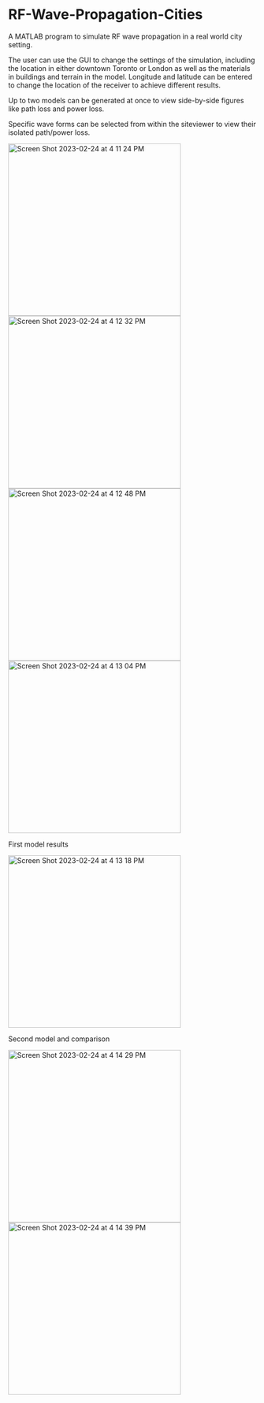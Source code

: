 # RF-Wave-Propagation-Cities
A MATLAB program to simulate RF wave propagation in a real world city setting.

The user can use the GUI to change the settings of the simulation, including the location in either downtown Toronto or London as well as the materials
in buildings and terrain in the model.  Longitude and latitude can be entered to change the location of the receiver to achieve different results.

Up to two models can be generated at once to view side-by-side figures like path loss and power loss.

Specific wave forms can be selected from within the siteviewer to view their isolated path/power loss.

<img width="350" alt="Screen Shot 2023-02-24 at 4 11 24 PM" src="https://user-images.githubusercontent.com/46198789/221294512-a06f35da-527b-4269-b0a2-89fd132e4a8e.png"><img width="350" alt="Screen Shot 2023-02-24 at 4 12 32 PM" src="https://user-images.githubusercontent.com/46198789/221294519-a749c7ee-dddb-4625-9f48-d9e3df2fdeaf.png">
<img width="350" alt="Screen Shot 2023-02-24 at 4 12 48 PM" src="https://user-images.githubusercontent.com/46198789/221294528-24bfec2b-2986-4948-9f5c-de506a980e4a.png">
<img width="350" alt="Screen Shot 2023-02-24 at 4 13 04 PM" src="https://user-images.githubusercontent.com/46198789/221294537-3cba428c-6c26-4be2-84c1-c1c39f6661de.png">

First model results

<img width="350" alt="Screen Shot 2023-02-24 at 4 13 18 PM" src="https://user-images.githubusercontent.com/46198789/221294544-832c9c6f-c71c-48f1-90e6-d9146456fb02.png">

Second model and comparison

<img width="350" alt="Screen Shot 2023-02-24 at 4 14 29 PM" src="https://user-images.githubusercontent.com/46198789/221294550-87c4b82e-fc03-452c-81ba-b054938ebc57.png"><img width="350" alt="Screen Shot 2023-02-24 at 4 14 39 PM" src="https://user-images.githubusercontent.com/46198789/221294561-8a359ff5-a385-429c-92b8-82241b052fe1.png">
